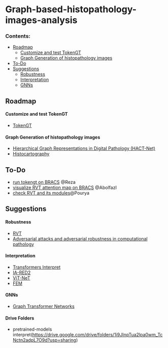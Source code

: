 # Graph-based-histopathology-images-analysis

### Contents:
  - [Roadmap](#Roadmap)
      - [Customize and test TokenGT](#Customize-and-test-TokenGT)
      - [Graph Generation of histopathology images](#Graph-Generation-of-histopathology-images)
  - [To-Do](#To-Do)
  - [Suggestions](#Suggestions)
      - [Robustness](#Robustness)
      - [Interpretation](#Interpretation)
      - [GNNs](#GNNs)



## Roadmap
#### Customize and test TokenGT
- [TokenGT](https://github.com/jw9730/tokengt)

#### Graph Generation of histopathology images
- [Hierarchical Graph Representations in Digital Pathology (HACT-Net)](https://github.com/histocartography/hact-net)
- [Histocartography](https://github.com/histocartography)


## To-Do
- [run tokengt on BRACS]() @Reza
- [visualize RVT attention map on BRACS]() @Abolfazl
- [check RVT and its modules]()@Pourya

## Suggestions
#### Robustness
- [RVT](https://github.com/vtddggg/Robust-Vision-Transformer)
- [Adversarial attacks and adversarial robustness in computational pathology](https://github.com/KatherLab/Pathology_Adversarial)
#### Interpretation
- [Transformers Interpret](https://github.com/cdpierse/transformers-interpret)
- [IA-RED2](http://people.csail.mit.edu/bpan/ia-red/)
- [ViT-NeT](https://github.com/jumpsnack/ViT-NeT)
- [FEM](https://github.com/labribkb/fem/blob/main/FEM.ipynb)

#### GNNs
- [Graph Transformer Networks](https://github.com/seongjunyun/Graph_Transformer_Networks)


#### Drive Folders
- pretrained-models interpret(https://drive.google.com/drive/folders/1i9JInpTua2lpa0wm_TcNctn2adpL7O9d?usp=sharing)


